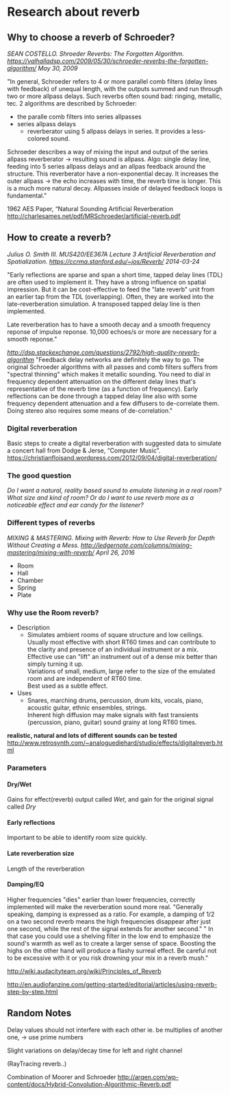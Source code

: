 # Research about reverb

## Why to choose a reverb of Schroeder?
*SEAN COSTELLO. Shroeder Reverbs: The Forgotten Algorithm. 
https://valhalladsp.com/2009/05/30/schroeder-reverbs-the-forgotten-algorithm/
May 30, 2009*

"In general, Schroeder refers to 4 or more parallel comb filters (delay lines with feedback) 
of unequal length, with the outputs summed and run through two or more allpass delays.
Such reverbs often sound bad: ringing, metallic, tec.
2 algorithms are described by Schroeder:
* the paralle comb filters into series allpasses
* series allpass delays 
	* reverberator using 5 allpass delays in series. It provides a less-colored sound.
	
Schroeder describes a way of mixing the input and output of the series allpass reverberator -> resulting sound
is allpass. 
Algo: single delay line, feeding into 5 series allpass delays and an allpas feedback around the structure.
This reverberator have a non-exponential decay. 
It increases the outer allpass -> the echo increases with time, the reverb time is longer.
This is a much more natural decay. Allpasses inside of delayed feedback loops is fundamental."

1962 AES Paper, “Natural Sounding Artificial Reverberation
http://charlesames.net/pdf/MRSchroeder/artificial-reverb.pdf


## How to create a reverb?
*Julius O. Smith III. MUS420/EE367A Lecture 3 Artificial Reverberation and Spatialization.
https://ccrma.stanford.edu/~jos/Reverb/
2014-03-24*

"Early reflections are sparse and span a short time, tapped delay lines (TDL) are often used to 
implement it. They have a strong influence on spatial impression. But it can be cost-effective to feed 
the "late reverb" unit from an earlier tap from the TDL (overlapping).
Often, they are worked into the late-reverberation simulation. A transposed tapped delay line is then implemented.

Late reverberation has to have a smooth decay and a smooth frequency reponse of impulse reponse. 
10,000 echoes/s or more are necessary for a smooth reponse."

*http://dsp.stackexchange.com/questions/2792/high-quality-reverb-algorithm*
"Feedback delay networks are definitely the way to go. The original Schroeder algorithms with all passes 
and comb filters suffers from "spectral thinning" which makes it metallic sounding. You need to dial in 
frequency dependent attenuation on the different delay lines that's representative of the reverb time (as a function of frequency). Early reflections can be done through a tapped delay line also with some frequency dependent attenuation and a few diffusers to de-correlate them. Doing stereo also requires some means of de-correlation."

### Digital reverberation
Basic steps to create a digital reverberation with suggested data to simulate a concert hall from 
Dodge & Jerse, “Computer Music”.
https://christianfloisand.wordpress.com/2012/09/04/digital-reverberation/

### The good question
*Do I want a natural, reality based sound to emulate listening in a real room?  
What size and kind of room?*
*Or do I want to use reverb more as a noticeable effect and ear candy for the listener?*

### Different types of reverbs
*MIXING & MASTERING. Mixing with Reverb: How to Use Reverb for Depth Without Creating a Mess.
http://ledgernote.com/columns/mixing-mastering/mixing-with-reverb/
April 26, 2016*
* Room
* Hall
* Chamber
* Spring 
* Plate

### Why use the Room reverb?
* Description
	* Simulates ambient rooms of square structure and low ceilings.  
Usually most effective with short RT60 times and can contribute to the clarity and presence of an individual instrument or a mix.  
Effective use can "lift" an instrument out of a dense mix better than simply turning it up.  
Variations of small, medium, large refer to the size of the emulated room and are independent of RT60 time.  
Best used as a subtle effect.
* Uses
	* Snares, marching drums, percussion, drum kits, vocals, piano, acoustic guitar, ethnic ensembles, strings.  
Inherent high diffusion may make signals with fast transients (percussion, piano, guitar) sound grainy at long RT60 times.

**realistic, natural and lots of different sounds can be tested**
http://www.retrosynth.com/~analoguediehard/studio/effects/digitalreverb.html 

### Parameters
#### Dry/Wet
Gains for effect(reverb) output called *Wet*, and gain for the original signal called *Dry*

#### Early reflections
Important to be able to identify room size quickly.

#### Late reverberation size
Length of the reverberation

#### Damping/EQ
Higher frequencies "dies" earlier than lower frequencies, correctly implemented will make the reverberation sound more real.
"Generally speaking, damping is expressed as a ratio. For example, a damping of 1/2 on a two second reverb means the high frequencies disappear after just one second, while the rest of the signal extends for another second."
" In that case you could use a shelving filter in the low end to emphasize the sound's warmth as well as to create a larger sense of space. Boosting the highs on the other hand will produce a flashy surreal effect. Be careful not to be excessive with it or you risk drowning your mix in a reverb mush."

http://wiki.audacityteam.org/wiki/Principles_of_Reverb
 
http://en.audiofanzine.com/getting-started/editorial/articles/using-reverb-step-by-step.html

## Random Notes
Delay values should not interfere with each other ie. be multiplies of another one, -> use prime numbers 
  
Slight variations on delay/decay time for left and right channel

(RayTracing reverb..)

Combination of Moorer and Schroeder
http://arqen.com/wp-content/docs/Hybrid-Convolution-Algorithmic-Reverb.pdf
